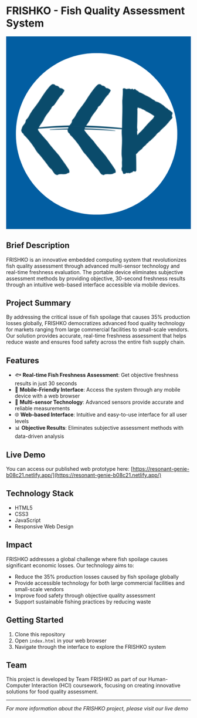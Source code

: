 # FRISHKO - Fish Quality Assessment System

![Team Logo](images/team-logo.png)

## Brief Description

FRISHKO is an innovative embedded computing system that revolutionizes fish quality assessment through advanced multi-sensor technology and real-time freshness evaluation. The portable device eliminates subjective assessment methods by providing objective, 30-second freshness results through an intuitive web-based interface accessible via mobile devices.

## Project Summary

By addressing the critical issue of fish spoilage that causes 35% production losses globally, FRISHKO democratizes advanced food quality technology for markets ranging from large commercial facilities to small-scale vendors. Our solution provides accurate, real-time freshness assessment that helps reduce waste and ensures food safety across the entire fish supply chain.

## Features

- 🐟 **Real-time Fish Freshness Assessment**: Get objective freshness results in just 30 seconds
- 📱 **Mobile-Friendly Interface**: Access the system through any mobile device with a web browser
- 🔬 **Multi-sensor Technology**: Advanced sensors provide accurate and reliable measurements
- 🌐 **Web-based Interface**: Intuitive and easy-to-use interface for all user levels
- 📊 **Objective Results**: Eliminates subjective assessment methods with data-driven analysis

## Live Demo

You can access our published web prototype here: [https://resonant-genie-b08c21.netlify.app/](https://resonant-genie-b08c21.netlify.app/)

## Technology Stack

- HTML5
- CSS3
- JavaScript
- Responsive Web Design

## Impact

FRISHKO addresses a global challenge where fish spoilage causes significant economic losses. Our technology aims to:

- Reduce the 35% production losses caused by fish spoilage globally
- Provide accessible technology for both large commercial facilities and small-scale vendors
- Improve food safety through objective quality assessment
- Support sustainable fishing practices by reducing waste

## Getting Started

1. Clone this repository
2. Open `index.html` in your web browser
3. Navigate through the interface to explore the FRISHKO system

## Team

This project is developed by Team FRISHKO as part of our Human-Computer Interaction (HCI) coursework, focusing on creating innovative solutions for food quality assessment.

---

*For more information about the FRISHKO project, please visit our live demo*
